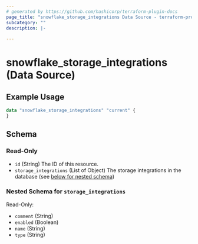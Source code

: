 ```yaml
---
# generated by https://github.com/hashicorp/terraform-plugin-docs
page_title: "snowflake_storage_integrations Data Source - terraform-provider-snowflake"
subcategory: ""
description: |-
  
---
```


# snowflake_storage_integrations (Data Source)



## Example Usage

```terraform
data "snowflake_storage_integrations" "current" {
}
```

<!-- schema generated by tfplugindocs -->
## Schema

### Read-Only

- `id` (String) The ID of this resource.
- `storage_integrations` (List of Object) The storage integrations in the database (see [below for nested schema](#nestedatt--storage_integrations))

<a id="nestedatt--storage_integrations"></a>
### Nested Schema for `storage_integrations`

Read-Only:

- `comment` (String)
- `enabled` (Boolean)
- `name` (String)
- `type` (String)
